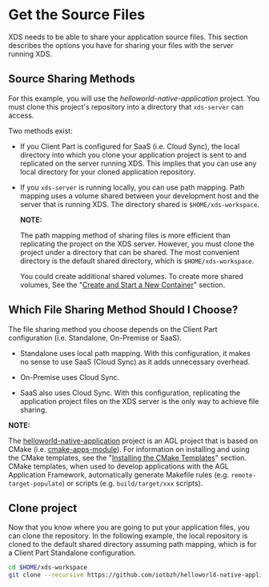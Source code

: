 <!-- WARNING: This file is generated by fetch_docs.js using /home/boron/Documents/AGL/docs-webtemplate/site/_data/tocs/devguides/master/xds-docs-guides-devguides-book.yml -->

# Get the Source Files

XDS needs to be able to share your application source files.
This section describes the options you have for sharing your
files with the server running XDS.

## Source Sharing Methods

For this example, you will use the _helloworld-native-application_
project.
You must clone this project's repository into a directory that
`xds-server` can access.

Two methods exist:

- If you Client Part is configured for SaaS (i.e. Cloud Sync), the local
  directory into which you clone your application project is sent to
  and replicated on the server running XDS.
  This implies that you can use any local directory for your cloned
  application repository.

- If you `xds-server` is running locally, you can use path mapping.
  Path mapping uses a volume shared between your development host and the server
  that is running XDS.
  The directory shared is `$HOME/xds-workspace`.
 
  <!-- section-note -->
  **NOTE:**

  The path mapping method of sharing files is more efficient than
  replicating the project on the XDS server.
  However, you must clone the project under a directory that can be shared.
  The most convenient directory is the default shared directory, which is
  `$HOME/xds-workspace`.
  
  You could create additional shared volumes.
  To create more shared volumes, See the
  "[Create and Start a New Container](server-part.html#create-and-start-a-new-container)"
  section.

## Which File Sharing Method Should I Choose?

The file sharing method you choose depends on the
Client Part configuration (i.e. Standalone, On-Premise or SaaS).

- Standalone uses local path mapping. With this configuration, it
  makes no sense to use SaaS (Cloud Sync) as it adds unnecessary overhead.

- On-Premise uses Cloud Sync.

- SaaS also uses Cloud Sync. With this configuration, replicating the
  application project files on the XDS server is the only way to achieve
  file sharing.

<!-- section-note -->
**NOTE:**

The
[helloworld-native-application](https://github.com/iotbzh/helloworld-native-application)
project is an AGL project that is based on CMake
(i.e. [cmake-apps-module](https://git.automotivelinux.org/src/cmake-apps-module/)).
For information on installing and using the CMake templates, see the
"[Installing the CMake Templates](../../../../devguides/reference/cmakeafbtemplates/dev_guide/installing-cmake.html)"
section.
CMake templates, when used to develop applications
with the AGL Application Framework, automatically generate Makefile rules
(e.g. `remote-target-populate`) or scripts (e.g. `build/target/xxx` scripts).
<!-- end-section-note -->

## Clone project

Now that you know where you are going to put your application files,
you can clone the repository.
In the following example, the local repository is cloned to the
default shared directory assuming path mapping, which is for
a Client Part Standalone configuration.

```bash
cd $HOME/xds-workspace
git clone --recursive https://github.com/iotbzh/helloworld-native-application.git
```
